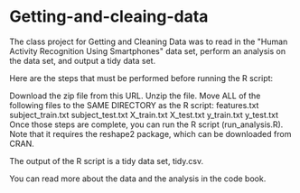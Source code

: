 # Getting-and-cleaing-data 
The class project for Getting and Cleaning Data was to read in the "Human Activity Recognition Using Smartphones" data set, perform an analysis on the data set, and output a tidy data set.

Here are the steps that must be performed before running the R script:

Download the zip file from this URL.
Unzip the file.
Move ALL of the following files to the SAME DIRECTORY as the R script: features.txt
subject_train.txt
subject_test.txt
X_train.txt
X_test.txt
y_train.txt
y_test.txt
Once those steps are complete, you can run the R script (run_analysis.R). Note that it requires the reshape2 package, which can be downloaded from CRAN.

The output of the R script is a tidy data set, tidy.csv.

You can read more about the data and the analysis in the code book.

